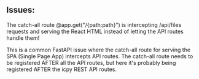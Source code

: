 ## Issues:

The catch-all route @app.get("/{path:path}") is intercepting /api/files requests and serving the React HTML instead of letting the API routes handle them!

This is a common FastAPI issue where the catch-all route for serving the SPA (Single Page App) intercepts API routes. The catch-all route needs to be registered AFTER all the API routes, but here it's probably being registered AFTER the icpy REST API routes.